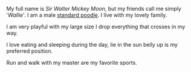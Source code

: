 My full name is _Sir Walter Mickey Moon_, but my friends call me simply '_Wallie_'. I am a male [standard poodle](https://en.wikipedia.org/wiki/Poodle). I live with my lovely family.

I am very playful with my large size I drop everything that crosses in my way.

I love eating and sleeping during the day, lie in the sun belly up is my preferred position.

Run and walk with my master are my favorite sports.
